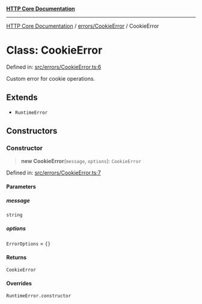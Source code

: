 [**HTTP Core Documentation**](../../../README.md)

***

[HTTP Core Documentation](../../../README.md) / [errors/CookieError](../README.md) / CookieError

# Class: CookieError

Defined in: [src/errors/CookieError.ts:6](https://github.com/stonemjs/http-core/blob/0d24f1311c8ffc69c0f21ab48badb00539c57ea4/src/errors/CookieError.ts#L6)

Custom error for cookie operations.

## Extends

- `RuntimeError`

## Constructors

### Constructor

> **new CookieError**(`message`, `options`): `CookieError`

Defined in: [src/errors/CookieError.ts:7](https://github.com/stonemjs/http-core/blob/0d24f1311c8ffc69c0f21ab48badb00539c57ea4/src/errors/CookieError.ts#L7)

#### Parameters

##### message

`string`

##### options

`ErrorOptions` = `{}`

#### Returns

`CookieError`

#### Overrides

`RuntimeError.constructor`
